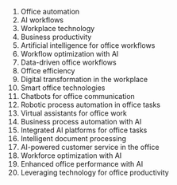 1. Office automation
2. AI workflows
3. Workplace technology
4. Business productivity
5. Artificial intelligence for office workflows
6. Workflow optimization with AI
7. Data-driven office workflows
8. Office efficiency
9. Digital transformation in the workplace
10. Smart office technologies
11. Chatbots for office communication
12. Robotic process automation in office tasks
13. Virtual assistants for office work
14. Business process automation with AI
15. Integrated AI platforms for office tasks
16. Intelligent document processing
17. AI-powered customer service in the office
18. Workforce optimization with AI
19. Enhanced office performance with AI
20. Leveraging technology for office productivity
